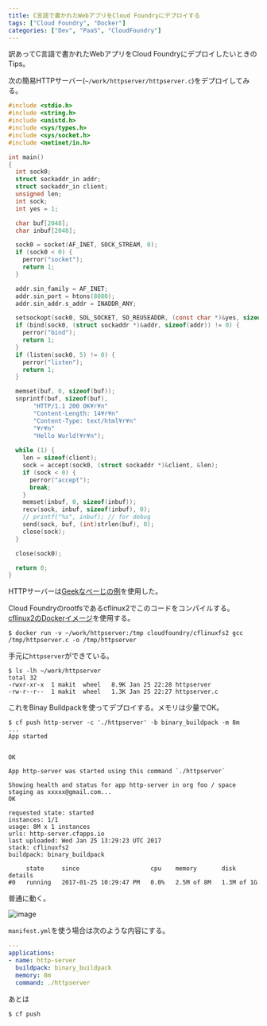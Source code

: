 ```yaml
---
title: C言語で書かれたWebアプリをCloud Foundryにデプロイする
tags: ["Cloud Foundry", "Docker"]
categories: ["Dev", "PaaS", "CloudFoundry"]
---
```


訳あってC言語で書かれたWebアプリをCloud FoundryにデプロイしたいときのTips。

次の簡易HTTPサーバー(`~/work/httpserver/httpserver.c`)をデプロイしてみる。

``` c
#include <stdio.h>
#include <string.h>
#include <unistd.h>
#include <sys/types.h>
#include <sys/socket.h>
#include <netinet/in.h>

int main()
{
  int sock0;
  struct sockaddr_in addr;
  struct sockaddr_in client;
  unsigned len;
  int sock;
  int yes = 1;

  char buf[2048];
  char inbuf[2048];

  sock0 = socket(AF_INET, SOCK_STREAM, 0);
  if (sock0 < 0) {
    perror("socket");
    return 1;
  }

  addr.sin_family = AF_INET;
  addr.sin_port = htons(8080);
  addr.sin_addr.s_addr = INADDR_ANY;

  setsockopt(sock0, SOL_SOCKET, SO_REUSEADDR, (const char *)&yes, sizeof(yes));
  if (bind(sock0, (struct sockaddr *)&addr, sizeof(addr)) != 0) {
    perror("bind");
    return 1;
  }
  if (listen(sock0, 5) != 0) {
    perror("listen");
    return 1;
  }

  memset(buf, 0, sizeof(buf));
  snprintf(buf, sizeof(buf),
	   "HTTP/1.1 200 OK¥r¥n"
	   "Content-Length: 14¥r¥n"
	   "Content-Type: text/html¥r¥n"
	   "¥r¥n"
	   "Hello World!¥r¥n");
  
  while (1) {
    len = sizeof(client);
    sock = accept(sock0, (struct sockaddr *)&client, &len);
    if (sock < 0) {
      perror("accept");
      break;
    }
    memset(inbuf, 0, sizeof(inbuf));
    recv(sock, inbuf, sizeof(inbuf), 0);
    // printf("%s", inbuf); // for debug
    send(sock, buf, (int)strlen(buf), 0);
    close(sock);
  }

  close(sock0);

  return 0;
}
```

HTTPサーバーは[Geekなぺーじの例](http://www.geekpage.jp/programming/linux-network/http-server.php)を使用した。

Cloud Foundryのrootfsであるcflinux2でこのコードをコンパイルする。[cflinux2のDockerイメージ](https://hub.docker.com/r/cloudfoundry/cflinuxfs2/)を使用する。

``` console
$ docker run -v ~/work/httpserver:/tmp cloudfoundry/cflinuxfs2 gcc /tmp/httpserver.c -o /tmp/httpserver
```

手元に`httpserver`ができている。

``` console
$ ls -lh ~/work/httpserver
total 32
-rwxr-xr-x  1 makit  wheel   8.9K Jan 25 22:28 httpserver
-rw-r--r--  1 makit  wheel   1.3K Jan 25 22:27 httpserver.c
```

これをBinay Buildpackを使ってデプロイする。メモリは少量でOK。

``` console
$ cf push http-server -c './httpserver' -b binary_buildpack -m 8m
...
App started


OK

App http-server was started using this command `./httpserver`

Showing health and status for app http-server in org foo / space staging as xxxxx@gmail.com...
OK

requested state: started
instances: 1/1
usage: 8M x 1 instances
urls: http-server.cfapps.io
last uploaded: Wed Jan 25 13:29:23 UTC 2017
stack: cflinuxfs2
buildpack: binary_buildpack

     state     since                    cpu    memory       disk         details
#0   running   2017-01-25 10:29:47 PM   0.0%   2.5M of 8M   1.3M of 1G
```

普通に動く。

![image](https://qiita-image-store.s3.amazonaws.com/0/1852/e87e4902-2e0f-effd-1e96-36d7009c93a6.png)


`manifest.yml`を使う場合は次のような内容にする。

``` yaml
---
applications:
- name: http-server
  buildpack: binary_buildpack
  memory: 8m
  command: ./httpserver
```

あとは

``` console
$ cf push
```


